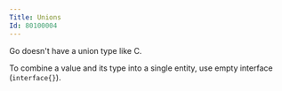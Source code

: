 ```yaml
---
Title: Unions
Id: 80100004
---
```

Go doesn't have a union type like C.

To combine a value and its type into a single entity, use empty interface (`interface{}`).

<!-- TODO: article on using empty interfaces as unions -->

